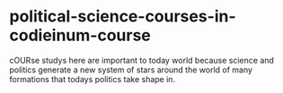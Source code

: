 # political-science-courses-in-codieinum-course
cOURse studys here are important to today world because science and politics generate a new system of stars around the world of many formations that todays politics take shape in.
